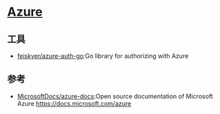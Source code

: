 # [Azure](https://www.azure.cn/en-us/)


## 工具

* [feiskyer/azure-auth-go](https://github.com/feiskyer/azure-auth-go):Go library for authorizing with Azure

## 参考

* [MicrosoftDocs/azure-docs](https://github.com/MicrosoftDocs/azure-docs):Open source documentation of Microsoft Azure https://docs.microsoft.com/azure
